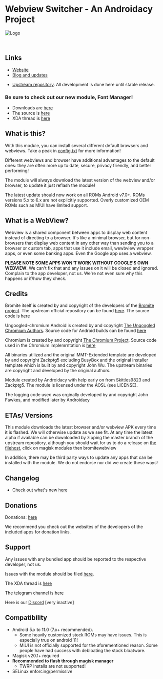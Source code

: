 # Webview Switcher - An Androidacy Project

![Logo](https://www.androidacy.com/wp-content/uploads/rsz_cropped-adobe_post_20210202_00133408277657334196729-1024x576-1.png)

<br>

## Links

- [Website](https://www.androidacy.com/?utm_source=WebviewManager)
- [Blog and updates](https://www.androidacy.com/blog/?utm_source=WebviewManager)
* [Upstream repository](https://github.com/androidacy/WebviewSwitcher). All development is done here until stable release.

### Be sure to check out our new module, Font Manager!

- Downloads are [here](https://dl.androidacy.com/?eeFolder=Magisk-Modules&eeListID=1&utm_source=WebviewManager)
- The source is [here](https://github.com/androidacy/FontManager)
- XDA thread is [here](https://forum.xda-developers.com/t/magisk-module-fontrevival-for-emojis-and-fonts.4194631/)

## What is this?

With this module, you can install several different default browsers and webviews. Take a peak in [config.txt](https://github.com/androidacy/WebviewSwitcher/blob/master/config.txt) for more information!

Different webviews and browser have additional advantages to the default ones: they are often more up to date, secure, privacy friendly, and better performing!

The module will always download the latest version of the webview and/or browser, to update it just reflash the module!

The latest update should now work on all ROMs Android v7.0+. ROMs versions 5.x to 6.x are not explicitly supported. Overly customized OEM ROMs such as MIUI have limited support.

## What is a WebView?

Webview is a shared component between apps to display web content instead of directing to a browser. It's like a minimal browser, but for non-browsers that display web content in any other way than sending you to a browser or custom tab, apps that use it include email, wewbview wrapper apps, or even some banking apps. Even the Google app uses a webview.

**PLEASE NOTE SOME APPS WON'T WORK WITHOUT GOOGLE'S OWN WEBVIEW**. We can't fix that and any issues on it will be closed and ignored. Complain to the app developer, not us. We're not even sure why this happens or if/how they check.

## Credits

Bromite itself is created by and copyright of the developers of the [Bromite project](https://github.com/bromite/bromite). The upstream official repository can be found [here](https://github.com/bromite/bromitewebview). The source code is [here](https://github.com/bromite/bromite)

Ungoogled-chromium Android is created by and copyright [The Ungoogled Chromium Authors](https://ungoogled-software.github.io/). Source code for Android builds can be found [here](https://git.droidware.info/wchen342/ungoogled-chromium-android)

Chromium is created by and copyright [The Chromium Project](http://www.chromium.org/). Source code used in the Chromium implemrntation is [here](https://github.com/bromite/chromium)

All binaries utilized and the original MMT-Extended template are developed by and copyright Zackptg5 excluding BusyBox and the original installer template which is built by and copyright John Wu. The upstream binaries are copyright and developed by the original authors.

Module created by Androidacy with help early on from Skittles9823 and Zackptg5. The module is licensed under the AOSL (see LICENSE).

The logging code used was orginally developed by and copyright John Fawkes, and modified later by Androidacy

## ETAs/ Versions

This module downloads the latest browser and/or webview APK every time it is flashed. We will otherwise update as we see fit. 
At any time the latest alpha if available can be downloaded by zipping the master branch of the upstream repository, although you should wait for us to do a release on [the filehost](https://dl.androidacy.com/?utm_source=WebviewManager), click on magisk modules then bromitewebview

In addition, there may be third party ways to update any apps that can be installed with the module. We do not endorse nor did we create these ways!

## Changelog

- Check out what's new [here](https://github.com/Magisk-Modules-Repo/bromitewebview/blob/master/CHANGELOG.md)

## Donations

Donations: [here](https://www.androidacy.com/donate/?utm_source=WebviewManager)

We recommend you check out the websites of the developers of the included apps for donation links.

## Support

Any issues with any bundled app should be reported to the respective developer, not us.

Issues with the module should be filed [here](https://github.com/Magisk-Modules-Repo/bromitewebview/issues/).

The XDA thread is [here](https://forum.xda-developers.com/android/software/bromite-magisk-module-t3936964)

The telegram channel is [here](https://t.me/androidacy_announce)

Here is our [Discord](https://discord.gg/gTnDxQ6) [very inactive]


## Compatibility

- Android 5.x to 11.0 (7.x+ recommended). 
  - Some heavily customized stock ROMs may have issues. This is especially true on android 11!
  - MIUI is not officially supported for the aforementioned reason. Some people have had success with debloating the stock bloatware.
- Magisk v20.1+ required
- **Recommended to flash through magisk manager**
	- TWRP installs are not supported!
- SELinux enforcing/permissive